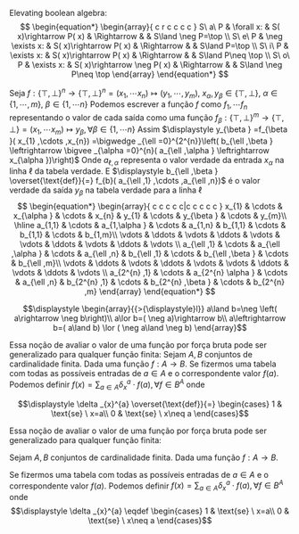 
Elevating boolean algebra: 
$$
\begin{equation*}
\begin{array}{ c r c c c c }
S\ a\ P & \forall x: & S( x)\rightarrow P( x) & \Rightarrow  &  & S\land \neg P=\top \\
S\ e\ P & \neg \exists x: & S( x)\rightarrow P( x) & \Rightarrow  &  & S\land P=\top \\
S\ i\ P & \exists x: & S( x)\rightarrow P( x) & \Rightarrow  &  & S\land P\neq \top \\
S\ o\ P & \exists x: & S( x)\rightarrow \neg P( x) & \Rightarrow  &  & S\land \neg P\neq \top 
\end{array}
\end{equation*}
$$

Seja $\displaystyle f:\{\top ,\bot \}^{n}\rightarrow \{\top ,\bot \}^{n} =( x_{1} ,\cdots x_{n}) \mapsto ( y_{1} ,\cdots ,y_{m})$, $\displaystyle x_{\alpha } ,y_{\beta } \in \{\top ,\bot \} ,\ \alpha \in \{1,\cdots ,m\} ,\ \beta \in \{1,\cdots n\}$
Podemos escrever a função $\displaystyle f$ como $\displaystyle f_{1} ,\cdots f_{n}$ representando o valor de cada saída como uma função $\displaystyle f_{\beta } :\{\top ,\bot \}^{m}\rightarrow \{\top ,\bot \} =( x_{1} ,\cdots x_{m}) \mapsto y_{\beta } ,\forall \beta \in \{1,\cdots n\}$
Assim $\displaystyle y_{\beta } =f_{\beta }( x_{1} ,\cdots ,x_{n}) =\bigwedge _{\ell =0}^{2^{n}}\left( b_{\ell ,\beta } \leftrightarrow \bigvee _{\alpha =0}^{n}( a_{\ell ,\alpha } \leftrightarrow x_{\alpha })\right)$
Onde $\displaystyle a_{\ell ,\alpha }$ representa o valor verdade da entrada $\displaystyle x_{\alpha }$ na linha $\displaystyle \ell$ da tabela verdade. E $\displaystyle b_{\ell ,\beta } \overset{\text{def}}{=} f_{b}( a_{\ell ,1} ,\cdots ,a_{\ell ,n})$ é o valor verdade da saída $\displaystyle y_{\beta }$ na tabela verdade para a linha $\displaystyle \ell$
$$
\begin{equation*}
\begin{array}{ c c c c c|c c c c c }
x_{1} & \cdots  & x_{\alpha } & \cdots  & x_{n} & y_{1} & \cdots  & y_{\beta } & \cdots  & y_{m}\\
\hline
a_{1,1} & \cdots  & a_{1,\alpha } & \cdots  & a_{1,n} & b_{1,1} & \cdots  & b_{1,1} & \cdots  & b_{1,m}\\
\vdots  & \ddots  & \vdots  & \ddots  & \vdots  & \vdots  & \ddots  & \vdots  & \ddots  & \vdots \\
a_{\ell ,1} & \cdots  & a_{\ell ,\alpha } & \cdots  & a_{\ell ,n} & b_{\ell ,1} & \cdots  & b_{\ell ,\beta } & \cdots  & b_{\ell ,m}\\
\vdots  & \ddots  & \vdots  & \ddots  & \vdots  & \vdots  & \ddots  & \vdots  & \ddots  & \vdots \\
a_{2^{n} ,1} & \cdots  & a_{2^{n} \alpha } & \cdots  & a_{\ell ,n} & b_{2^{n} ,1} & \cdots  & b_{2^{n} ,\beta } & \cdots  & b_{2^{n} ,m}
\end{array}
\end{equation*}
$$

$$\displaystyle  \begin{array}{{>{\displaystyle}l}}
a\land b=\neg \left( a\rightarrow \neg b\right)\\
a\lor b=( \neg a)\rightarrow b\\
a\leftrightarrow b=( a\land b) \lor ( \neg a\land \neg b)
\end{array}$$


Essa noção de avaliar o valor de uma função por força bruta pode ser generalizado para qualquer função finita:
Sejam $\displaystyle A,B$ conjuntos de cardinalidade finita. Dada uma função $\displaystyle f:A\rightarrow B$. 
Se fizermos uma tabela com todas as possíveis entradas de $\displaystyle a\in A$ e o correspondente valor $\displaystyle f( a)$. Podemos definir $\displaystyle f( x) =\sum _{a\in A} \delta _{x}^{a} \cdot f( a) ,\forall f\in B^{A}$ onde 

$$\displaystyle \delta _{x}^{a} \overset{\text{def}}{=} \begin{cases}
1 & \text{se} \ x=a\\
0 & \text{se} \ x\neq a
\end{cases}$$ 

Essa noção de avaliar o valor de uma função por força bruta pode ser generalizado para qualquer função finita:

Sejam $\displaystyle A,B$ conjuntos de cardinalidade finita. Dada uma função $\displaystyle f:A\rightarrow B$. 

Se fizermos uma tabela com todas as possíveis entradas de $\displaystyle a\in A$ e o correspondente valor $\displaystyle f( a)$. Podemos definir $\displaystyle f( x) =\sum _{a\in A} \delta _{x}^{a} \cdot f( a) ,\forall f\in B^{A}$ onde $$\displaystyle \delta _{x}^{a} \eqdef \begin{cases}
1 & \text{se} \ x=a\\
0 & \text{se} \ x\neq a
\end{cases}$$ 


